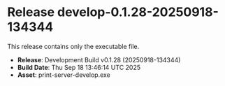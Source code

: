 # Release develop-0.1.28-20250918-134344

This release contains only the executable file.

- **Release**: Development Build v0.1.28 (20250918-134344)
- **Build Date**: Thu Sep 18 13:46:14 UTC 2025
- **Asset**: print-server-develop.exe

